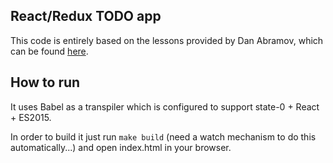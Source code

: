 ## React/Redux TODO app

This code is entirely based on the lessons provided by Dan Abramov, which can be found [here](https://egghead.io/series/getting-started-with-redux).

## How to run

It uses Babel as a transpiler which is configured to support state-0 + React + ES2015.

In order to build it just run `make build` (need a watch mechanism to do this automatically...) and open index.html in your browser.
